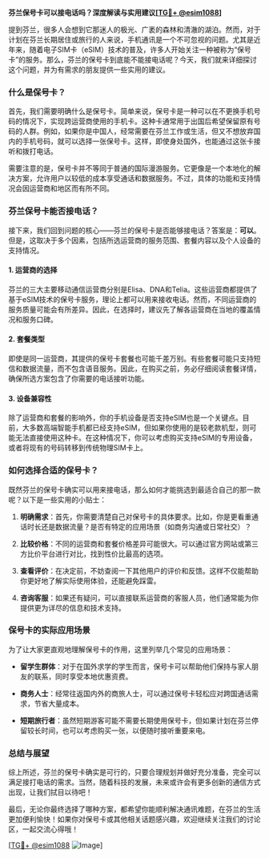 **芬兰保号卡可以接电话吗？深度解读与实用建议[[TG💪+ @esim1088](https://t.me/s/esim1088)]**

提到芬兰，很多人会想到它那迷人的极光、广袤的森林和清澈的湖泊。然而，对于计划在芬兰长期居住或旅行的人来说，手机通讯是一个不可忽视的问题。尤其是近年来，随着电子SIM卡（eSIM）技术的普及，许多人开始关注一种被称为“保号卡”的服务。那么，芬兰的保号卡到底能不能接电话呢？今天，我们就来详细探讨这个问题，并为有需求的朋友提供一些实用的建议。

### 什么是保号卡？

首先，我们需要明确什么是保号卡。简单来说，保号卡是一种可以在不更换手机号码的情况下，实现跨运营商使用的手机卡。这种卡通常用于出国后希望保留原有号码的人群。例如，如果你是中国人，经常需要在芬兰工作或生活，但又不想放弃国内的手机号码，就可以选择一张保号卡。这样，即使身处国外，也能通过这张卡接听和拨打电话。

需要注意的是，保号卡并不等同于普通的国际漫游服务。它更像是一个本地化的解决方案，允许用户以较低的成本享受通话和数据服务。不过，具体的功能和支持情况会因运营商和地区而有所不同。

### 芬兰保号卡能否接电话？

接下来，我们回到问题的核心——芬兰的保号卡是否能够接电话？答案是：**可以**。但是，这取决于多个因素，包括所选运营商的服务范围、套餐内容以及个人设备的支持情况。

#### 1. **运营商的选择**
芬兰的三大主要移动通信运营商分别是Elisa、DNA和Telia。这些运营商都提供了基于eSIM技术的保号卡服务，理论上都可以用来接收电话。然而，不同运营商的服务质量可能会有所差异。因此，在选择时，建议先了解各运营商在当地的覆盖情况和服务口碑。

#### 2. **套餐类型**
即使是同一运营商，其提供的保号卡套餐也可能千差万别。有些套餐可能只支持短信和数据流量，而不包含语音服务。因此，在购买之前，务必仔细阅读套餐详情，确保所选方案包含了你需要的电话接听功能。

#### 3. **设备兼容性**
除了运营商和套餐的影响外，你的手机设备是否支持eSIM也是一个关键点。目前，大多数高端智能手机都已经支持eSIM，但如果你使用的是较老款机型，则可能无法直接使用这种卡。在这种情况下，你可以考虑购买支持eSIM的专用设备，或者将现有的号码转移到传统物理SIM卡上。

### 如何选择合适的保号卡？

既然芬兰的保号卡确实可以用来接电话，那么如何才能挑选到最适合自己的那一款呢？以下是一些实用的小贴士：

1. **明确需求**：首先，你需要清楚自己对保号卡的具体要求。比如，你是更看重通话时长还是数据流量？是否有特定的应用场景（如商务沟通或日常社交）？
   
2. **比较价格**：不同的运营商和套餐价格差异可能很大。可以通过官方网站或第三方比价平台进行对比，找到性价比最高的选项。

3. **查看评价**：在决定前，不妨查阅一下其他用户的评价和反馈。这样不仅能帮助你更好地了解实际使用体验，还能避免踩雷。

4. **咨询客服**：如果还有疑问，可以直接联系运营商的客服人员，他们通常能为你提供更为详尽的信息和技术支持。

### 保号卡的实际应用场景

为了让大家更直观地理解保号卡的作用，这里列举几个常见的应用场景：

- **留学生群体**：对于在国外求学的学生而言，保号卡可以帮助他们保持与家人朋友的联系，同时享受本地优惠资费。
  
- **商务人士**：经常往返国内外的商旅人士，可以通过保号卡轻松应对跨国通话需求，节省大量成本。

- **短期旅行者**：虽然短期游客可能不需要长期使用保号卡，但如果计划在芬兰停留较长时间，也可以考虑购买一张，以便随时接听重要来电。

### 总结与展望

综上所述，芬兰的保号卡确实是可行的，只要合理规划并做好充分准备，完全可以满足接打电话的需求。当然，随着科技的发展，未来或许会有更多创新的通信方式出现，让我们拭目以待吧！

最后，无论你最终选择了哪种方案，都希望你能顺利解决通讯难题，在芬兰的生活更加便利愉快！如果你对保号卡或其他相关话题感兴趣，欢迎继续关注我们的讨论区，一起交流心得哦！

[[TG💪+ @esim1088](https://t.me/s/esim1088) ![Image](https://i.postimg.cc/4NQfJmqS/Snipaste-2025-05-13-00-14-12.png)]